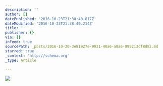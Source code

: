 ```yaml
---
description: ''
author: []
datePublished: '2016-10-23T21:38:40.817Z'
dateModified: '2016-10-23T21:38:40.214Z'
title: ''
publisher: {}
via: {}
inFeed: true
sourcePath: _posts/2016-10-20-3e81927e-9931-40a6-a0a6-099213cf8d82.md
starred: true
_context: 'http://schema.org'
_type: Article

---
```

![](https://the-grid-user-content.s3-us-west-2.amazonaws.com/2c91f1e7-993f-4952-b8e9-3060e53a910a.jpg)